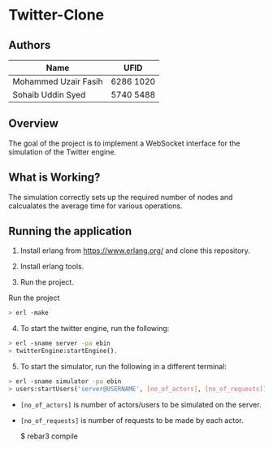 # Twitter-Clone

## Authors
| Name | UFID |
| ----------- | ----------- |
| Mohammed Uzair Fasih | 6286 1020 |
| Sohaib Uddin Syed | 5740 5488 |

## Overview
The goal of the project is to implement a WebSocket interface for the simulation of the Twitter engine.

## What is Working?

The simulation correctly sets up the required number of nodes and calcualates the average time for various operations.

## Running the application
1) Install erlang from https://www.erlang.org/ and clone this repository.

2) Install erlang tools.

3) Run the project.

Run the project
```bash
> erl -make
```

4) To start the twitter engine, run the following:

```bash
> erl -sname server -pa ebin
> twitterEngine:startEngine().
```

5) To start the simulator, run the following in a different terminal:

```bash
> erl -sname simulator -pa ebin
> users:startUsers('server@USERNAME', [no_of_actors], [no_of_requests]).
```
- ```[no_of_actors]``` is number of actors/users to be simulated on the server.
- ```[no_of_requests]``` is number of requests to be made by each actor.


    $ rebar3 compile
